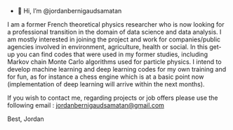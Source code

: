 - 👋 Hi, I’m @jordanbernigaudsamatan

I am a former French theoretical physics researcher who is now looking for a professional transition in the domain of data science and data analysis.
I am mostly interested in joining the project and work for companies/public agencies involved in environment, agriculture, health or social.
In this get-up you can find codes that were used in my former studies, including Markov chain Monte Carlo algorithms used for particle physics.
I intend to develop machine learning and deep learning codes for my own training and for fun, as for instance a chess engine which is at a basic point now (implementation of deep learning will arrive within the next months).

If you wish to contact me, regarding projects or job offers please use the following email : jordanbernigaudsamatan@gmail.com

Best,
Jordan



<!---
jordanbernigaudsamatan/jordanbernigaudsamatan is a ✨ special ✨ repository because its `README.md` (this file) appears on your GitHub profile.
You can click the Preview link to take a look at your changes.
--->
